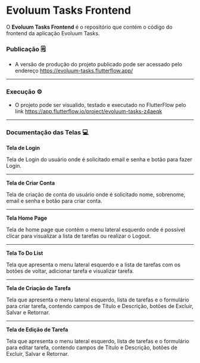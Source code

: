# Evoluum Tasks Frontend

O **Evoluum Tasks Frontend** é o repositório que contém o código do frontend da aplicação Evoluum Tasks.

### Publicação 🗒️

- A versão de produção do projeto publicado pode ser acessado pelo endereço https://evoluum-tasks.flutterflow.app/

---

### Execução ⚙️

- O projeto pode ser visualido, testado e executado no FlutterFlow pelo link https://app.flutterflow.io/project/evoluum-tasks-z4aeqk

---

### Documentação das Telas 💻

**Tela de Login**

Tela de Login do usuário onde é solicitado email e senha e botão para fazer Login.

---

**Tela de Criar Conta**

Tela de criação de conta do usuário onde é solicitado nome, sobrenome, email e senha e botão para criar conta.

---

**Tela Home Page**

Tela de home page que contém o menu lateral esquerdo onde é possível clicar para visualizar a lista de tarefas ou realizar o Logout.

---

**Tela To Do List**

Tela que apresenta o menu lateral esquerdo e a lista de tarefas com os botões de voltar, adicionar tarefa e visualizar tarefa.

---

**Tela de Criação de Tarefa**

Tela que apresenta o menu lateral esquerdo, lista de tarefas e o formulário para criar tarefa, contendo campos de Título e Descrição, botões de Excluir, Salvar e Retornar.

---

**Tela de Edição de Tarefa**

Tela que apresenta o menu lateral esquerdo, lista de tarefas e o formulário para editar tarefa, contendo campos de Título e Descrição, botões de Excluir, Salvar e Retornar.
